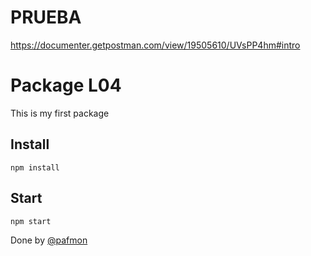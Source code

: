 # PRUEBA

https://documenter.getpostman.com/view/19505610/UVsPP4hm#intro

# Package L04
This is my first package

## Install
```
npm install
```

## Start
```
npm start
```

Done by [@pafmon](www.us.es)


